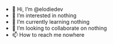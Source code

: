 - 👋 Hi, I’m @elodiedev
- 👀 I’m interested in nothing
- 🌱 I’m currently learning nothing
- 💞️ I’m looking to collaborate on nothing
- 📫 How to reach me nowhere


